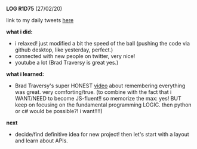 **LOG R1D75** (27/02/20)

link to my daily tweets [here](https://twitter.com/Nightcoder2/status/1232924336622837760) 

**what i did:**

- i relaxed! just modified a bit the speed of the ball (pushing the code via github desktop, like yesterday, perfect.)
- connected with new people on twitter, very nice!
- youtube a lot (Brad Traversy is great yes.)

**what i learned:**

- Brad Traversy's super HONEST [video](https://www.youtube.com/watch?v=askbjJx-BQg) about remembering everything was great. very comforting/true. (to combine with the fact that i WANT/NEED to become JS-fluent!! so memorize the max: yes! BUT keep on focusing on the fundamental programming LOGIC. then python or c# would be possible?! i want!!!!)


**next**

- decide/find definitive idea for new project! then let's start with a layout and learn about APIs.
